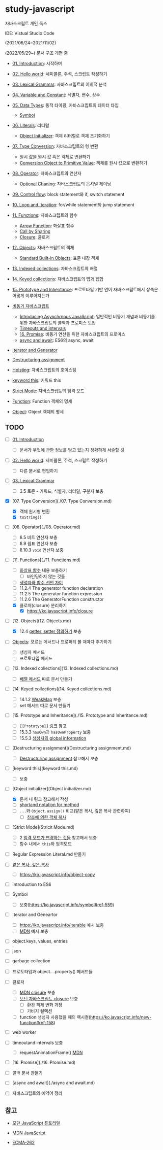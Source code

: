 # study-javascript

자바스크립트 개인 독스

IDE: Vistual Studio Code

(2021/08/24~2021/11/02)

(2022/05/29~) 문서 구조 개편 중



- [01. Introduction](https://github.com/leegwae/study-javascript/blob/main/01.%20Introduction.md): 시작하며
- [02. Hello world](https://github.com/leegwae/study-javascript/blob/main/02.%20Hello%20world.md): 세미콜론, 주석, 스크립트 작성하기
- [03. Lexical Grammar](https://github.com/leegwae/study-javascript/blob/main/03.%20Lexical%20Grammar.md): 자바스크립트의 어휘적 분석
- [04. Variable and Constant](https://github.com/leegwae/study-javascript/blob/main/04.%20Variable%20and%20Constant.md): 식별자, 변수, 상수
- [05. Data Types](https://github.com/leegwae/study-javascript/blob/main/05.%20Data%20Types.md): 동적 타이핑, 자바스크립트의 데이터 타입
  - [Symbol](https://github.com/leegwae/study-javascript/blob/main/Symbol.md)

- [06. Literals](https://github.com/leegwae/study-javascript/blob/main/06.%20Literals.md): 리터럴
  - [Object Initializer](https://github.com/leegwae/study-javascript/blob/main/Object%20initializer.md): 객체 리터럴로 객체 초기화하기
- [07. Type Conversion](https://github.com/leegwae/study-javascript/blob/main/07.%20Type%20Conversion.md): 자바스크립트의 형 변환
  - 원시 값을 원시 값 혹은 객체로 변환하기
  - [Conversion Object to Primitive Value](https://github.com/leegwae/study-javascript/blob/main/Conversion%20Object%20to%20Primitive%20Value.md): 객체를 원시 값으로 변환하기
- [08. Operator](https://github.com/leegwae/study-javascript/blob/main/08.%20Operator.md): 자바스크립트의 연산자
  - [Optional Chaning](https://github.com/leegwae/study-javascript/blob/main/Optional%20Chaining.md): 자바스크립트의 옵셔널 체이닝
- [09. Control flow](https://github.com/leegwae/study-javascript/blob/main/09.%20Control%20flow.md): block statement와 if, switch statement
- [10. Loop and Iteration](https://github.com/leegwae/study-javascript/blob/main/10.%20Loop%20and%20Iteration.md): for/while statement와 jump statement
- [11. Functions](https://github.com/leegwae/study-javascript/blob/main/11.%20Functions.md): 자바스크립트의 함수
  - [Arrow Function](https://github.com/leegwae/study-javascript/blob/main/Arrow%20Function.md): 화살표 함수
  - [Call by Sharing](https://github.com/leegwae/study-javascript/blob/main/Call%20by%20Sharing.md)
  - [Closure](https://github.com/leegwae/study-javascript/blob/main/Closure.md): 클로저
- [12. Objects](https://github.com/leegwae/study-javascript/blob/main/12.%20Objects.md): 자바스크립트의 객체
  - [Standard Built-in Objects](https://github.com/leegwae/study-javascript/blob/main/Standard%20Built-in%20Objects.md): 표준 내장 객체

- [13. Indexed collections](https://github.com/leegwae/study-javascript/blob/main/13.%20Indexed%20collections.md): 자바스크립트의 배열
- [14. Keyed collections](https://github.com/leegwae/study-javascript/blob/main/14.%20Keyed%20collections.md): 자바스크립트의 맵과 집합
- [15. Prototype and Inheritance](https://github.com/leegwae/study-javascript/blob/main/15.%20Prototype%20and%20Inheritance.md): 프로토타입 기반 언어 자바스크립트에서 상속은 어떻게 이루어지는가
- [비동기 자바스크립트](https://github.com/leegwae/study-javascript/blob/main/Asynchronous%20JavaScript.md)
  - [Introducing Asynchrnous JavaScript](https://github.com/leegwae/study-javascript/blob/main/Introducing%20Asynchronous%20JavaScript.md): 일반적인 비동기 개념과 비동기를 위한 자바스크립트의 콜백과 프로미스 도입
  - [Timeouts and intervals](https://github.com/leegwae/study-javascript/blob/main/Timeouts%20and%20intervals.md)
  - [16. Promise](https://github.com/leegwae/study-javascript/blob/main/16.%20Promise.md): 비동기 연산을 위한 자바스크립트의 프로미스
  - [async and await](https://github.com/leegwae/study-javascript/blob/main/async%20and%20await.md): ES6의 async, await
- [Iterator and Generator](https://github.com/leegwae/study-javascript/blob/main/Iterator%20and%20Generator.md)
- [Destructuring assignment](https://github.com/leegwae/study-javascript/blob/main/Destructuring%20assignment.md)
- [Hoisting](https://github.com/leegwae/study-javascript/blob/main/Hoisting.md): 자바스크립트의 호이스팅
- [keyword this](https://github.com/leegwae/study-javascript/blob/main/keyword%20this.md): 키워드 this
- [Strict Mode](https://github.com/leegwae/study-javascript/blob/main/Strict%20Mode.md): 자바스크립트의 엄격 모드
- [Function](https://github.com/leegwae/study-javascript/blob/main/Function.md): Function 객체의 명세
- [Object](https://github.com/leegwae/study-javascript/blob/main/Object.md): Object 객체의 명세



## TODO

- [ ] [01. Introduction](https://github.com/leegwae/study-javascript/blob/main/01.%20Introduction.md)
  - [ ] 문서가 무엇에 관한 정보를 담고 있는지 정확하게 서술할 것

- [ ] [02. Hello world](https://github.com/leegwae/study-javascript/blob/main/02.%20Hello%20world.md): 세미콜론, 주석, 스크립트 작성하기
  - [ ] 다른 문서로 편입하기

- [ ] [03. Lexical Grammar](https://github.com/leegwae/study-javascript/blob/main/03.%20Lexical%20Grammar.md)
  - [ ] 3.5 토큰 - 키워드, 식별자, 리터럴, 구분자 보충

- [x] [07. Type Conversion](./07. Type Conversion.md)
  - [x] 객체 원시형 변환
  - [x] `toString()`
- [ ] [08. Operator](./08. Operator.md)
  - [ ] 8.5 비트 연산자 보충
  - [ ] 8.9 쉼표 연산자 보충
  - [ ] 8.10.3 `void` 연산자 보충
- [ ] [11. Functions](./11. Functions.md)
  - [ ] [화살표 함수](https://developer.mozilla.org/ko/docs/Web/JavaScript/Reference/Functions/Arrow_functions#%EA%B3%A0%EA%B8%89_%EA%B5%AC%EB%AC%B8) 내용 보충하기
    - [ ] 바인딩하지 않는 것들
  - [ ] [생성자와 함수 선언 차이](https://developer.mozilla.org/ko/docs/Web/JavaScript/Reference/Global_Objects/Function#function_%EC%83%9D%EC%84%B1%EC%9E%90%EC%99%80_%ED%95%A8%EC%88%98_%EC%84%A0%EC%96%B8%EC%9D%98_%EC%B0%A8%EC%9D%B4)
  - [ ] 11.2.4 The generator function declaration
  - [ ] 11.2.5 The generator function expression
  - [ ] 11.2.6 The GeneratorFunction constructor
  - [x] 클로저(closure) 분리하기
    - [x] https://ko.javascript.info/closure
- [ ] [12. Objects](12. Objects.md)
  - [x] 12.4 [getter, setter 정의하기](https://developer.mozilla.org/ko/docs/Web/JavaScript/Guide/Working_with_Objects#getters_%EC%99%80_setters_%EC%A0%95%EC%9D%98) 보충
- [ ] [Objects](./Objects.md): 모르는 메서드나 프로퍼티 볼 때마다 추가하기
  - [ ] 생성자 메서드
  - [ ] 프로토타입 메서드
- [ ] [13. Indexed collections](13. Indexed collections.md)
  - [ ] [배열 메서드](https://developer.mozilla.org/en-US/docs/Web/JavaScript/Guide/Indexed_collections#array_methods) 따로 문서 만들기
- [ ] [14. Keyed collections](14. Keyed collections.md)
  - [ ] 14.1.2 [WeakMap](https://developer.mozilla.org/en-US/docs/Web/JavaScript/Guide/Keyed_collections#weakmap_object) 보충
  - [ ] set 메서드 따로 문서 만들기
- [ ] [15. Prototype and Inheritance](./15. Prototype and Inheritance.md)
  - [ ] `[[Prototype]]` [링크]((https://developer.mozilla.org/en-US/docs/Web/JavaScript/Inheritance_and_the_prototype_chain#inheriting_properties)) 참고
  - [ ] 15.3.3 `hasOwn`과 `hasOwnProperty` 보충
  - [ ] 15.5.3 [생성자의 global information](https://developer.mozilla.org/en-US/docs/Web/JavaScript/Guide/Details_of_the_Object_Model#global_information_in_constructors)
- [ ] [Destructuring assignment](Destructuring assignment.md)
  - [ ] [Destructuring assignment](https://developer.mozilla.org/en-US/docs/Web/JavaScript/Reference/Operators/Destructuring_assignment) 참고해서 보충
- [ ] [keyword this](keyword this.md)
  - [ ] 보충
- [ ] [Object initializer](Object initializer.md)
  - [x] 문서 내 링크 참고해서 작성
  - [ ] [shortand notation for method](https://developer.mozilla.org/ko/docs/Web/JavaScript/Reference/Operators/Object_initializer#%EB%A9%94%EC%84%9C%EB%93%9C_%EC%A0%95%EC%9D%98)
  - [ ] `...`와 `Object.assign()` 비교(얕은 복사, 깊은 복사 관련하여)
    - [ ] [참조에 의한 객체 복사](https://ko.javascript.info/object-copy)
- [ ] [Strict Mode](Stricit Mode.md)
  - [ ] 2 [엄격 모드가 변경하는 것들](https://developer.mozilla.org/ko/docs/Web/JavaScript/Reference/Strict_mode#%EC%97%84%EA%B2%A9%ED%95%9C_%EB%AA%A8%EB%93%9C_%EB%B3%80%EA%B2%BD) 참고해서 보충
  - [ ] 함수 내에서 `this`와 엄격모드
- [ ] Regular Expression Literal.md 만들기
- [ ] [얕은 복사, 깊은 복사](https://developer.mozilla.org/en-US/docs/Web/JavaScript/Reference/Operators/Spread_syntax#spread_in_object_literals)
  - [ ] https://ko.javascript.info/object-copy
- [ ] Introduction to ES6
- [ ] Symbol
  - [ ] 보충(https://ko.javascript.info/symbol#ref-559)
- [ ] Iterator and Geneartor
  - [ ] https://ko.javascript.info/iterable 예시 보충
  - [ ] [MDN](https://developer.mozilla.org/ko/docs/Web/JavaScript/Guide/Iterators_and_Generators#%EC%82%AC%EC%9A%A9%EC%9E%90_%EC%A0%95%EC%9D%98_iterable) 예시 보충
- [ ] object.keys, values, entries
- [ ] json
- [ ] garbage collection
- [ ] 프로토타입과 object....property() 메서드들
- [ ] 클로저
  - [ ] [MDN closure](https://developer.mozilla.org/ko/docs/Web/JavaScript/Closures#%EC%8B%A4%EC%9A%A9%EC%A0%81%EC%9D%B8_%ED%81%B4%EB%A1%9C%EC%A0%80) 보충
  - [ ] [모던 자바스크립트 closure](https://ko.javascript.info/closure#ref-410) 보충
    - [ ] 환경 객체 변화 과정
    - [ ] 가비지 컬렉션
  - [ ] function 생성자 사용했을 때의 렉시컬(https://ko.javascript.info/new-function#ref-158)
- [ ] web worker
- [ ] timeoutand intervals 보충
  - [ ] requestAnimationFrame() [MDN](https://developer.mozilla.org/ko/docs/Learn/JavaScript/Asynchronous/Timeouts_and_intervals)
- [ ] [16. Promise](./16. Promise.md)
- [ ] 콜백 문서 만들기
- [ ] [async and await](./async and await.md)
- [ ] 자바스크립트의 예약어 정리



## 참고

- [모던 JavaScript 튜토리얼](https://ko.javascript.info/)

- [MDN JavaScript](https://developer.mozilla.org/ko/docs/Web/JavaScript)
- [ECMA-262](https://262.ecma-international.org/12.0/)
